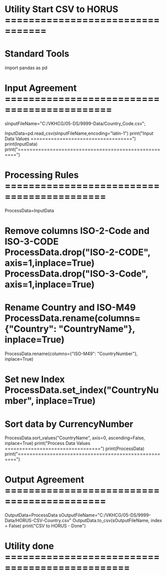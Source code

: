 # Utility Start CSV to HORUS =================================
# Standard Tools

import pandas as pd
# Input Agreement ============================================
sInputFileName="C:/VKHCG/05-DS/9999-Data/Country_Code.csv";

InputData=pd.read_csv(sInputFileName,encoding="latin-1")
print("Input Data Values ===================================")
print(InputData) print("=====================================================")

# Processing Rules ===========================================
ProcessData=InputData
# Remove columns ISO-2-Code and ISO-3-CODE ProcessData.drop("ISO-2-CODE", axis=1,inplace=True) ProcessData.drop("ISO-3-Code", axis=1,inplace=True)
# Rename Country and ISO-M49 ProcessData.rename(columns={"Country": "CountryName"}, inplace=True)
ProcessData.rename(columns={"ISO-M49": "CountryNumber"}, inplace=True)

# Set new Index ProcessData.set_index("CountryNumber", inplace=True)
# Sort data by CurrencyNumber
ProcessData.sort_values("CountryName", axis=0, ascending=False, inplace=True) print("Process Data Values =================================") print(ProcessData) print("=====================================================")

# Output Agreement ===========================================
OutputData=ProcessData
sOutputFileName="C:/VKHCG/05-DS/9999-Data/HORUS-CSV-Country.csv" OutputData.to_csv(sOutputFileName, index = False)
print("CSV to HORUS - Done")

# Utility done ===============================================
